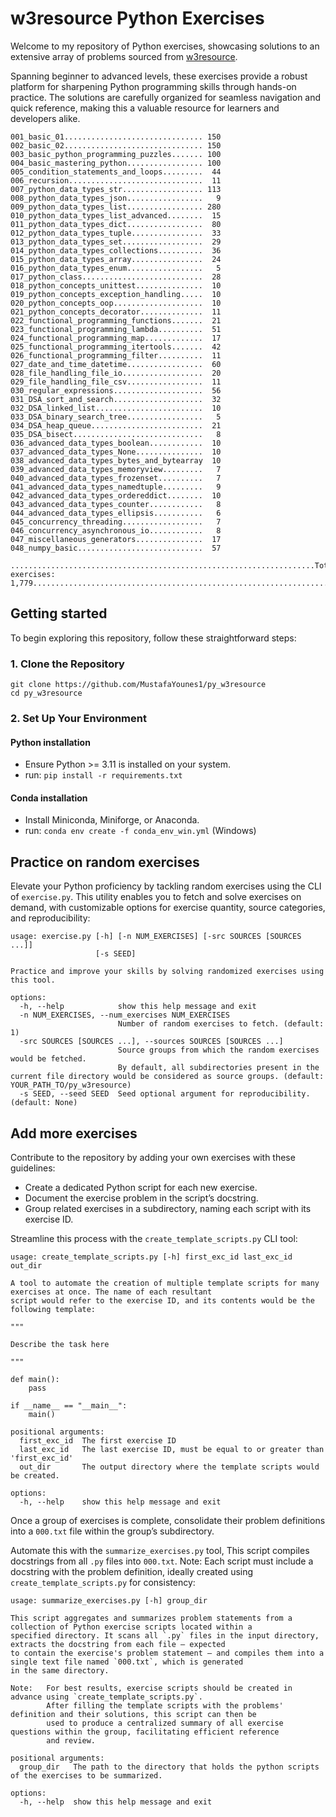 # w3resource Python Exercises
Welcome to my repository of Python exercises, showcasing solutions to an extensive array of problems sourced from 
[w3resource](https://www.w3resource.com/python-exercises/?source=post_page-----ce7e5074e79d--------------------------------).

Spanning beginner to advanced levels, these exercises provide a robust platform for sharpening Python programming skills 
through hands-on practice. The solutions are carefully organized for seamless navigation and quick reference, making this 
a valuable resource for learners and developers alike.

```
001_basic_01............................... 150        002_basic_02............................... 150        003_basic_python_programming_puzzles....... 100        
004_basic_mastering_python................. 100        005_condition_statements_and_loops.........  44        006_recursion..............................  11        
007_python_data_types_str.................. 113        008_python_data_types_json.................   9        009_python_data_types_list................. 280        
010_python_data_types_list_advanced........  15        011_python_data_types_dict.................  80        012_python_data_types_tuple................  33        
013_python_data_types_set..................  29        014_python_data_types_collections..........  36        015_python_data_types_array................  24        
016_python_data_types_enum.................   5        017_python_class...........................  28        018_python_concepts_unittest...............  10        
019_python_concepts_exception_handling.....  10        020_python_concepts_oop....................  10        021_python_concepts_decorator..............  11        
022_functional_programming_functions.......  21        023_functional_programming_lambda..........  51        024_functional_programming_map.............  17        
025_functional_programming_itertools.......  42        026_functional_programming_filter..........  11        027_date_and_time_datetime.................  60        
028_file_handling_file_io..................  20        029_file_handling_file_csv.................  11        030_regular_expressions....................  56        
031_DSA_sort_and_search....................  32        032_DSA_linked_list........................  10        033_DSA_binary_search_tree.................   5        
034_DSA_heap_queue.........................  21        035_DSA_bisect.............................   8        036_advanced_data_types_boolean............  10        
037_advanced_data_types_None...............  10        038_advanced_data_types_bytes_and_bytearray  10        039_advanced_data_types_memoryview.........   7        
040_advanced_data_types_frozenset..........   7        041_advanced_data_types_namedtuple.........   9        042_advanced_data_types_ordereddict........  10        
043_advanced_data_types_counter............   8        044_advanced_data_types_ellipsis...........   6        045_concurrency_threading..................   7        
046_concurrency_asynchronous_io............   8        047_miscellaneous_generators...............  17        048_numpy_basic............................  57        

....................................................................Total exercises: 1,779...................................................................
```

## Getting started
To begin exploring this repository, follow these straightforward steps:

### 1. Clone the Repository
```
git clone https://github.com/MustafaYounes1/py_w3resource
cd py_w3resource
```

### 2. Set Up Your Environment

#### Python installation
 * Ensure Python >= 3.11 is installed on your system.
 * run: `pip install -r requirements.txt`
     
#### Conda installation
  * Install Miniconda, Miniforge, or Anaconda.
  * run: `conda env create -f conda_env_win.yml` (Windows)

## Practice on random exercises
Elevate your Python proficiency by tackling random exercises using the CLI of `exercise.py`. This utility enables you to 
fetch and solve exercises on demand, with customizable options for exercise quantity, source categories, and reproducibility: 

```
usage: exercise.py [-h] [-n NUM_EXERCISES] [-src SOURCES [SOURCES ...]]
                   [-s SEED]

Practice and improve your skills by solving randomized exercises using this tool.

options:
  -h, --help            show this help message and exit
  -n NUM_EXERCISES, --num_exercises NUM_EXERCISES
                        Number of random exercises to fetch. (default: 1)
  -src SOURCES [SOURCES ...], --sources SOURCES [SOURCES ...]
                        Source groups from which the random exercises would be fetched. 
                        By default, all subdirectories present in the current file directory would be considered as source groups. (default: YOUR_PATH_TO/py_w3resource)
  -s SEED, --seed SEED  Seed optional argument for reproducibility. (default: None)
```

## Add more exercises
Contribute to the repository by adding your own exercises with these guidelines:

* Create a dedicated Python script for each new exercise.
* Document the exercise problem in the script’s docstring.
* Group related exercises in a subdirectory, naming each script with its exercise ID.

Streamline this process with the `create_template_scripts.py` CLI tool:

``` 
usage: create_template_scripts.py [-h] first_exc_id last_exc_id out_dir

A tool to automate the creation of multiple template scripts for many exercises at once. The name of each resultant
script would refer to the exercise ID, and its contents would be the following template:

"""

Describe the task here

"""

def main():
    pass

if __name__ == "__main__":
    main()

positional arguments:
  first_exc_id  The first exercise ID
  last_exc_id   The last exercise ID, must be equal to or greater than 'first_exc_id'
  out_dir       The output directory where the template scripts would be created.

options:
  -h, --help    show this help message and exit
```

Once a group of exercises is complete, consolidate their problem definitions into a `000.txt` file within the group’s 
subdirectory. 

Automate this with the `summarize_exercises.py` tool, This script compiles docstrings from all `.py` files into `000.txt`. 
Note: Each script must include a docstring with the problem definition, ideally created using `create_template_scripts.py` 
for consistency:

```
usage: summarize_exercises.py [-h] group_dir

This script aggregates and summarizes problem statements from a collection of Python exercise scripts located within a
specified directory. It scans all `.py` files in the input directory, extracts the docstring from each file — expected
to contain the exercise's problem statement — and compiles them into a single text file named `000.txt`, which is generated
in the same directory.

Note:   For best results, exercise scripts should be created in advance using `create_template_scripts.py`.
        After filling the template scripts with the problems' definition and their solutions, this script can then be
        used to produce a centralized summary of all exercise questions within the group, facilitating efficient reference
        and review.

positional arguments:
  group_dir   The path to the directory that holds the python scripts of the exercises to be summarized.

options:
  -h, --help  show this help message and exit
```
